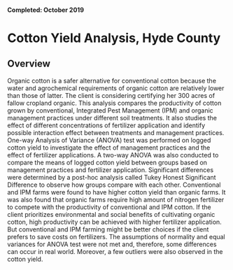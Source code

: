 #### Completed: October 2019

# Cotton Yield Analysis, Hyde County

## Overview

Organic cotton is a safer alternative for conventional cotton because the water and agrochemical requirements of organic cotton are relatively lower than those of latter. The client is considering certifying her 300 acres of fallow cropland organic. This analysis compares the productivity of cotton grown by conventional, Integrated Pest Management (IPM) and organic management practices under different soil treatments. It also studies the effect of different concentrations of fertilizer application and identify possible interaction effect between treatments and management practices. One-way Analysis of Variance (ANOVA) test was performed on logged cotton yield to investigate the effect of management practices and the effect of fertilizer applications. A two-way ANOVA was also conducted to compare the means of logged cotton yield between groups based on management practices and fertilizer application. Significant differences were determined by a post-hoc analysis called Tukey Honest Significant Difference to observe how groups compare with each other. Conventional and IPM farms were found to have higher cotton yield than organic farms. It was also found that organic farms require high amount of nitrogen fertilizer to compete with the productivity of conventional and IPM cotton. If the client prioritizes environmental and social benefits of cultivating organic cotton, high productivity can be achieved with higher fertilizer application. But conventional and IPM farming might be better choices if the client prefers to save costs on fertilizers. The assumptions of normality and equal variances for ANOVA test were not met and, therefore, some differences can occur in real world. Moreover, a few outliers were also observed in the cotton yield.
